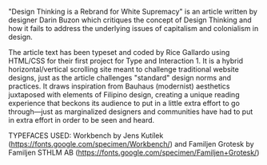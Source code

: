 "Design Thinking is a Rebrand for White Supremacy" is an article written by designer Darin Buzon which critiques the concept of Design Thinking and how it fails to address the underlying issues of capitalism and colonialism in design. 

The article text has been typeset and coded by Rice Gallardo using HTML/CSS for their first project for Type and Interaction 1. It is a hybrid horizontal/vertical scrolling site meant to challenge traditional website designs, just as the article challenges "standard" design norms and practices. It draws inspiration from Bauhaus (modernist) aesthetics juxtaposed with elements of Filipino design, creating a unique reading experience that beckons its audience to put in a little extra effort to go through—just as marginalized designers and communities have had to put in extra effort in order to be seen and heard.

TYPEFACES USED: 
Workbench by Jens Kutílek (https://fonts.google.com/specimen/Workbench/) and Familjen Grotesk by Familjen STHLM AB (https://fonts.google.com/specimen/Familjen+Grotesk/)
